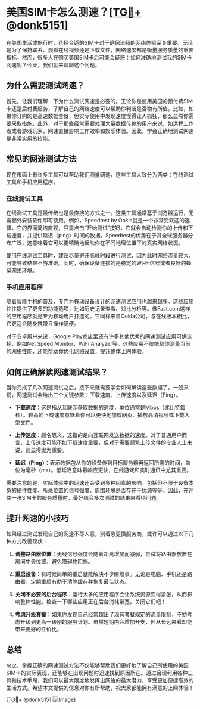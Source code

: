 # 美国SIM卡怎么测速？[[TG💪+ @donk5151](https://t.me/s/donk5151)]

在美国生活或旅行时，选择合适的SIM卡对于确保流畅的网络体验至关重要。无论是为了保持联系、观看在线视频还是下载文件，网络速度都是衡量服务质量的重要指标。然而，很多人在购买美国SIM卡后可能会疑惑：如何准确地测试我的SIM卡网速呢？今天，我们就来聊聊这个问题。

## 为什么需要测试网速？

首先，让我们理解一下为什么测试网速是必要的。无论你是使用美国的预付费SIM卡还是后付费服务，了解自己的网络速度可以帮助你判断是否物有所值。比如，如果你订购的是高速数据套餐，但实际使用中发现速度慢得让人抓狂，那么显然你需要采取措施。此外，对于那些经常需要处理大量数据传输的用户来说，如远程工作者或者游戏玩家，网速直接影响工作效率和娱乐体验。因此，学会正确地测试网速是非常实用的技能。

## 常见的网速测试方法

现在市面上有许多工具可以帮助我们测量网速，这些工具大致分为两类：在线测试工具和手机应用程序。

### 在线测试工具

在线测试工具是最传统也是最直接的方式之一。这类工具通常基于浏览器运行，无需额外安装软件即可使用。例如，Speedtest by Ookla就是一个非常受欢迎的选择。它的界面简洁直观，只需点击“开始测试”按钮，它就会自动检测你的上传和下载速度，并提供延迟（ping）时间的数据。Speedtest的优势在于其全球服务器分布广泛，这意味着它可以更精确地反映你在不同地理位置下的真实网络状况。

使用在线测试工具时，建议尽量避开高峰时段进行测试，因为此时网络流量较大，可能导致结果不够准确。同时，确保设备连接的是稳定的Wi-Fi信号或者良好的蜂窝网络环境。

### 手机应用程序

随着智能手机的普及，专门为移动设备设计的网速测试应用也越来越多。这些应用往往提供了更多的功能选项，比如历史记录查看、对比分析等。像Fast.com这样的应用程序就是专为移动用户打造的。它同样来自Ookla公司，与在线版本相比，它更适合随身携带且操作简便。

对于安卓用户来说，Google Play商店里还有许多其他优秀的网速测试应用可供选择，例如Net Speed Monitor、WiFi Analyzer等。这些应用不仅能帮你测量当前的网络性能，还能帮助你优化网络设置，提升整体上网体验。

## 如何正确解读网速测试结果？

当你完成了几次网速测试之后，接下来就需要学会如何解读这些数据了。一般来说，网速测试会给出三个关键参数：下载速度、上传速度以及延迟（Ping）。

- **下载速度**：这是指从互联网获取数据的速度，单位通常是Mbps（兆比特每秒）。较高的下载速度意味着你可以更快地加载网页、播放高清视频或下载大型文件。
  
- **上传速度**：顾名思义，这指的是向互联网发送数据的速度。对于普通用户而言，上传速度可能不如下载速度重要，但对于需要频繁上传文件的专业人士来说，则显得尤为重要。

- **延迟（Ping）**：表示数据包从你的设备传到目标服务器再返回所需的时间，单位为毫秒（ms）。低延迟意味着响应更快，在线游戏和实时通讯中尤其重要。

需要注意的是，实际体验中的网速还会受到多种因素的影响，包括但不限于设备本身的硬件性能、所处位置的信号强度、周围环境是否存在干扰源等等。因此，在评估一张SIM卡的服务质量时，最好结合多次测试的结果来看待问题。

## 提升网速的小技巧

如果经过测试发现自己的网速不尽人意，别着急更换服务商，或许可以通过以下几种方式改善现状：

1. **调整路由器位置**：无线信号强度会随着距离增加而减弱，尝试将路由器放置在房间中央位置，避免障碍物阻挡。
   
2. **重启设备**：有时候简单的重启就能解决不少麻烦事。无论是电脑、手机还是路由器，定期重启有助于清除缓存并恢复最佳状态。
   
3. **关闭不必要的后台程序**：运行太多的应用程序会让系统资源变得紧张，从而影响整体性能。检查一下哪些应用正在后台消耗带宽，关闭它们吧！

4. **考虑升级套餐**：如果你发现自己经常超出了现有套餐规定的流量限制，不妨考虑升级到更高一级别的服务计划。虽然短期内会增加开支，但从长远来看却能带来更好的性价比。

## 总结

总之，掌握正确的网速测试方法不仅能够帮助我们更好地了解自己所使用的美国SIM卡的实际表现，还能够在出现问题时迅速找到原因所在。通过合理利用各种工具和技术手段，我们可以最大限度地发挥出网络的最大潜力，享受更加便捷高效的生活方式。希望本文提供的信息对你有所帮助，祝大家都能拥有满意的上网体验！

[[TG💪+ @donk5151](https://t.me/s/donk5151) ![Image](https://i.postimg.cc/rwNCRYN7/Snipaste-2025-04-30-17-27-05.png)]